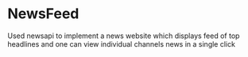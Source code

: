 # NewsFeed
Used newsapi to implement a news website which displays feed of top headlines and one can view individual channels news in a single click
